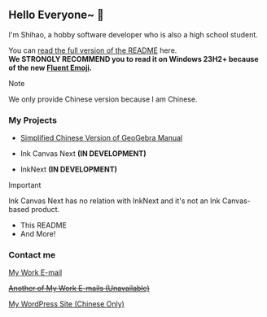## Hello Everyone~ 👋

I'm Shihao, a hobby software developer who is also a high school student.

You can [read the full version of the README](https://github.com/ShihaoShen2025/ShihaoShen2025/blob/main/Full%20README.md) here.\
**We STRONGLY RECOMMEND you to read it on Windows 23H2+ because of the new [Fluent Emoji](https://github.com/microsoft/fluentui-emoji).**

>[!NOTE]
>
>We only provide Chinese version because I am Chinese.

### My Projects

- [Simplified Chinese Version of GeoGebra Manual](https://github.com/geogebra/manual/tree/main/zh)

- Ink Canvas Next **(IN DEVELOPMENT)**
- InkNext **(IN DEVELOPMENT)**

> [!IMPORTANT]
>
> Ink Canvas Next has no relation with InkNext and it's not an Ink Canvas-based product.

- This README
- And More!

### Contact me

[My Work E-mail](mailto:ShihaoShen@tuta.io)

[~~Another of My Work E-mails (Unavailable)~~](mailto:ShihaoShen@ssh1579.onmicrosoft.com)

[My WordPress Site (Chinese Only)](https://shihaoshen1.wordpress.com)



<!--## Hi there 👋-->

<!--
**ShihaoShen2025/ShihaoShen2025** is a ✨ _special_ ✨ repository because its `README.md` (this file) appears on your GitHub profile.

Here are some ideas to get you started:

- 🔭 I’m currently working on ...
- 🌱 I’m currently learning ...
- 👯 I’m looking to collaborate on ...
- 🤔 I’m looking for help with ...
- 💬 Ask me about ...
- 📫 How to reach me: ...
- 😄 Pronouns: ...
- ⚡ Fun fact: ...
-->
